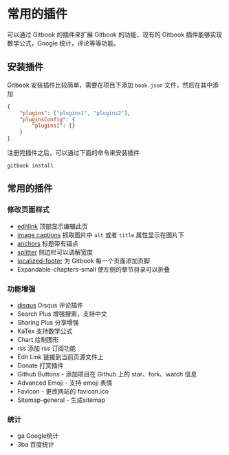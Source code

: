 # 常用的插件
可以通过 Gitbook 的插件来扩展 Gitbook 的功能，现有的 Gitbook 插件能够实现数学公式，Google 统计，评论等等功能。


## 安装插件
Gitbook 安装插件比较简单，需要在项目下添加 `book.json` 文件，然后在其中添加


```json
{
    "plugins": ["plugins1", "plugins2"],
    "pluginsConfig": {
        "plugins1": {}
    }
}
```

注册完插件之后，可以通过下面的命令来安装插件

    gitbook install
    
## 常用的插件

### 修改页面样式

- [editlink](https://plugins.gitbook.com/plugin/editlink) 顶部显示编辑此页
- [image captions](https://plugins.gitbook.com/plugin/image-captions) 抓取图片中 `alt` 或者 `title` 属性显示在图片下
- [anchors](https://plugins.gitbook.com/plugin/styles-sass) 标题带有锚点
- [splitter](https://plugins.gitbook.com/plugin/splitter) 侧边栏可以调解宽度
- [localized-footer](https://github.com/noerw/gitbook-plugin-localized-footer#readme) 为 Gitbook 每一个页面添加页脚
- Expandable-chapters-small  使左侧的章节目录可以折叠

### 功能增强

- [disqus](https://plugins.gitbook.com/plugin/disqus) Disqus 评论插件
- Search Plus 增强搜索，支持中文
- Sharing Plus 分享增强
- KaTex 支持数学公式
- Chart 绘制图形
- rss 添加 rss 订阅功能
- Edit Link 链接到当前页源文件上
- Donate 打赏插件
- Github Buttons - 添加项目在 Github 上的 star、fork、watch 信息
- Advanced Emoji - 支持 emoji 表情
- Favicon - 更改网站的 favicon.ico
- Sitemap-general - 生成sitemap


### 统计

- ga Google统计
- 3ba 百度统计